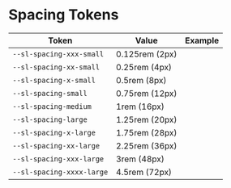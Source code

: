 # Spacing Tokens

| Token                     | Value          | Example                                                                                                             |
| ------------------------- | -------------- | ------------------------------------------------------------------------------------------------------------------- |
| `--sl-spacing-xxx-small`  | 0.125rem (2px) | <div class="spacing-demo" style="width: var(--sl-spacing-xxx-small); height: var(--sl-spacing-xxx-small);"></div>   |
| `--sl-spacing-xx-small`   | 0.25rem (4px)  | <div class="spacing-demo" style="width: var(--sl-spacing-xx-small); height: var(--sl-spacing-xx-small);"></div>     |
| `--sl-spacing-x-small`    | 0.5rem (8px)   | <div class="spacing-demo" style="width: var(--sl-spacing-x-small); height: var(--sl-spacing-x-small);"></div>       |
| `--sl-spacing-small`      | 0.75rem (12px) | <div class="spacing-demo" style="width: var(--sl-spacing-small); height: var(--sl-spacing-small);"></div>           |
| `--sl-spacing-medium`     | 1rem (16px)    | <div class="spacing-demo" style="width: var(--sl-spacing-medium); height: var(--sl-spacing-medium);"></div>         |
| `--sl-spacing-large`      | 1.25rem (20px) | <div class="spacing-demo" style="width: var(--sl-spacing-large); height: var(--sl-spacing-large);"></div>           |
| `--sl-spacing-x-large`    | 1.75rem (28px) | <div class="spacing-demo" style="width: var(--sl-spacing-x-large); height: var(--sl-spacing-x-large);"></div>       |
| `--sl-spacing-xx-large`   | 2.25rem (36px) | <div class="spacing-demo" style="width: var(--sl-spacing-xx-large); height: var(--sl-spacing-xx-large);"></div>     |
| `--sl-spacing-xxx-large`  | 3rem (48px)    | <div class="spacing-demo" style="width: var(--sl-spacing-xxx-large); height: var(--sl-spacing-xxx-large);"></div>   |
| `--sl-spacing-xxxx-large` | 4.5rem (72px)  | <div class="spacing-demo" style="width: var(--sl-spacing-xxxx-large); height: var(--sl-spacing-xxxx-large);"></div> |
